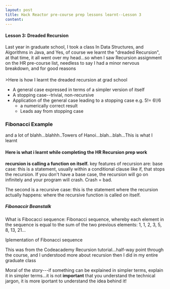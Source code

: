 ```yaml
---
layout: post
title: Hack Reactor pre-course prep lessons learnt--Lesson 3
content: 
---
```



<html lang="en">
<head>
	<meta charset="UTF-8">
	<title>Pre-course lessons learnt</title>
</head>
<body>
<h4>Lesson 3: Dreaded Recursion</h4>
<p>Last year in graduate school, I took a class In Data Structures, and Algorithms in Java, and Yes, of course we learnt the "dreaded Recursion", at that time, it all went over my head...so when I saw Recursion assignment on the HR pre-course list, needless to say I had a minor nervous breakdown, and for good reasons</p>
<h4></h4>>Here is how I learnt the dreaded recursion at grad school</h4>
<ul>
  <li>A general case expressed in terms of a simpler version of itself</li>
  <li>A stopping case--trivial, non-recursive</li>
  <li>Application of the general case leading to a stopping case e.g. 5!= 6!/6
	<ul>
		<li>a numerically correct result</li>
		<li>Leads aay from stopping case</li>
	</ul>
  </li>
</ul>
<h3>Fibonacci Example</h3>
<script src="https://gist.github.com/boshika/de97725a64bdd3ff436f.js"></script>
<p>and a lot of blahh...blahhh..Towers of Hanoi...blah...blah...This is what I learnt</p>
<h4>Here is what i learnt while completing the HR Recursion prep work</h4>
<p><strong>recursion is calling a function on itself.</strong>
key features of recursion are: base case: this is a statement, usually within a conditional clause like if, that stops the recursion. If you don't have a base case, the recursion will go on infinitely and your program will crash. Crash = bad.
</p>
<p>The second is a recursive case: this is the statement where the recursion actually happens: where the recursive function is called on itself.</p>
<script src="https://gist.github.com/boshika/b333c2b517e12724fb19.js"></script>
<h5>Fibonaccir Beanstalk</h5>
<p>What is Fibocacci sequence: Fibonacci sequence, whereby each element in the sequence is equal to the sum of the two previous elements: 1, 1, 2, 3, 5, 8, 13, 21...</p>
<p>Iplementation of Fibonacci sequence</p>
<script src="https://gist.github.com/boshika/0c803c0641a06311fd74.js"></script>
<p>This was from the Codeacademy Recursion tutorial...half-way point through the course, and I understood more about recursion then I did in my entire graduate class</p>
<p>Moral of the story---if something can be explained in simpler terms, explain it in simpler terms...it is not <strong>important</strong> that you understand the technical jargon, it is more iportant to understand the idea behind it!</p>
</body>
</html>